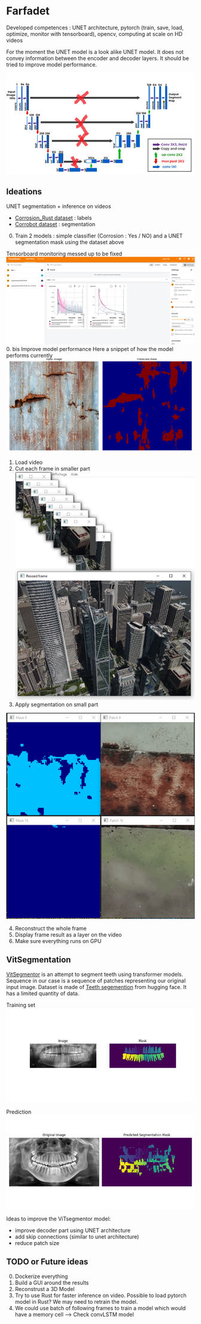 # Farfadet

Developed competences : UNET architecture, pytorch (train, save, load, optimize, monitor with tensorboard), opencv, computing at scale on HD videos

For the moment the UNET model is a look alike UNET model. It does not convey information between the encoder and decoder layers. It should be tried to improve model performance.

![alt text](image-5.png)

## Ideations
UNET segmentation + inference on videos

- [Corrosion_Rust dataset](https://huggingface.co/datasets/BinKhoaLe1812/Corrosion_Rust) : labels
- [Corrobot dataset](https://universe.roboflow.com/corrosionbot619/corrobot/dataset/2) : segmentation

0. Train 2 models : simple classifier (Corrosion : Yes / NO) and a UNET segmentation mask using the dataset above

Tensorboard monitoring messed up to be fixed
![alt text](image-3.png)
0. bis Improve model performance
Here a snippet of how the model performs currently
![alt text](image-4.png)
1. Load video
2. Cut each frame in smaller part
![alt text](image.png)
3. Apply segmentation on small part

![alt text](<Corrosion Dectection.gif>)

4. Reconstruct the whole frame
5. Display frame result as a layer on the video
6. Make sure everything runs on GPU

## VitSegmentation

[VitSegmentor](ViTSegmentor.py) is an attempt to segment teeth using transformer models. Sequence in our case is a sequence of patches representing our original input image. Dataset is made of [Teeth segemention](https://huggingface.co/datasets/vimassaru/teethsegmentation) from hugging face. It has a limited quantity of data.

Training set
![alt text](image-7.png)

Prediction
![alt text](image-6.png)

Ideas to improve the ViTsegmentor model:
- improve decoder part using UNET architecture
- add skip connections (similar to unet architecture)
- reduce patch size

## TODO or Future ideas

0. Dockerize everything
1. Build a GUI around the results
2. Reconstrust a 3D Model
3. Try to use Rust for faster inference on video. Possible to load pytorch model in Rust? We may need to retrain the model.
4. We could use batch of following frames to train a model which would have a memory cell --> Check convLSTM model
